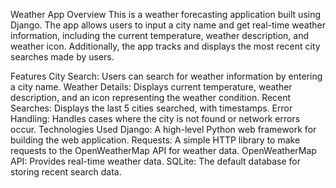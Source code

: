 Weather App
Overview
This is a weather forecasting application built using Django. The app allows users to input a city name and get real-time weather information, including the current temperature, weather description, and weather icon. Additionally, the app tracks and displays the most recent city searches made by users.

Features
City Search: Users can search for weather information by entering a city name.
Weather Details: Displays current temperature, weather description, and an icon representing the weather condition.
Recent Searches: Displays the last 5 cities searched, with timestamps.
Error Handling: Handles cases where the city is not found or network errors occur.
Technologies Used
Django: A high-level Python web framework for building the web application.
Requests: A simple HTTP library to make requests to the OpenWeatherMap API for weather data.
OpenWeatherMap API: Provides real-time weather data.
SQLite: The default database for storing recent search data.
